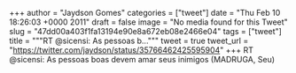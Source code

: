 
+++
author = "Jaydson Gomes"
categories = ["tweet"]
date = "Thu Feb 10 18:26:03 +0000 2011"
draft = false
image = "No media found for this Tweet"
slug = "47dd00a403f1fa13194e90e8a672eb08e2466e04"
tags = ["tweet"]
title = """RT @sicensi: As pessoas b..."""
tweet = true
tweet_url = "https://twitter.com/jaydson/status/35766462425595904"
+++
RT @sicensi: As pessoas boas devem amar seus inimigos (MADRUGA, Seu)
